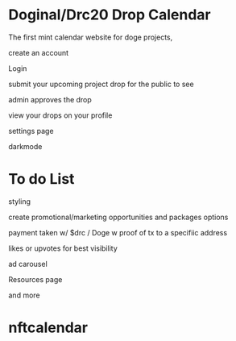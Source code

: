 # Doginal/Drc20 Drop Calendar
The first mint calendar website for doge projects,

create an account

Login

submit your upcoming project drop for the public to see

admin approves the drop

view your drops on your profile

settings page

darkmode

# To do List

styling

create promotional/marketing opportunities and packages options

payment taken w/ $drc / Doge  w proof of tx to a specifiic address

likes or upvotes for best visibility

ad carousel

Resources page

and more

# nftcalendar
